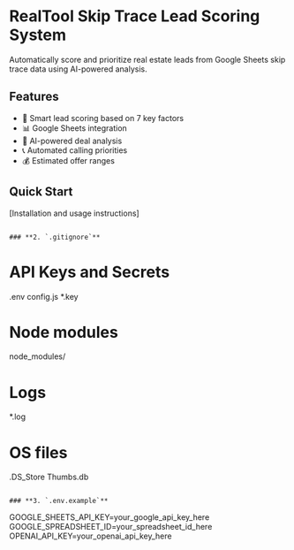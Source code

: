 # RealTool Skip Trace Lead Scoring System

Automatically score and prioritize real estate leads from Google Sheets skip trace data using AI-powered analysis.

## Features
- 🎯 Smart lead scoring based on 7 key factors
- 📊 Google Sheets integration
- 🤖 AI-powered deal analysis
- 📞 Automated calling priorities
- 💰 Estimated offer ranges

## Quick Start
[Installation and usage instructions]
```

### **2. `.gitignore`**
```
# API Keys and Secrets
.env
config.js
*.key

# Node modules
node_modules/

# Logs
*.log

# OS files
.DS_Store
Thumbs.db
```

### **3. `.env.example`**
```
GOOGLE_SHEETS_API_KEY=your_google_api_key_here
GOOGLE_SPREADSHEET_ID=your_spreadsheet_id_here
OPENAI_API_KEY=your_openai_api_key_here
